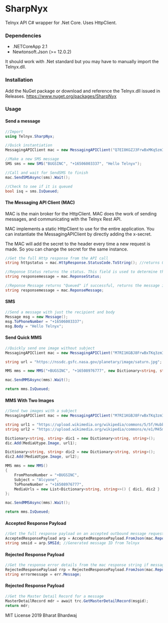 # SharpNyx
Telnyx API C# wrapper for .Net Core. Uses  HttpClient.

### Dependencies
* .NETCoreApp 2.1
* Newtonsoft.Json (>= 12.0.2)

It should work with .Net standard but you may have to manually import the Telnyx.dll.

### Installation
Add the NuGet package or download and reference the Telnyx.dll issued in Releases.
https://www.nuget.org/packages/SharpNyx

### Usage
#### Send a message
```csharp
//Import
using Telnyx.SharpNyx;

//Quick instantiation
MessagingAPIClient mac = new MessagingAPIClient("Q7EI8KGZJ3FrwBxMKq5zmID1");

//Make a new SMS message
SMS sms = new SMS("BUGSINC", "+16506003337", "Hello Telnyx");

//Call and wait for SendSMS to finish
mac.SendSMSAsync(sms).Wait();

//Check to see if it is queued
bool isq = sms.IsQueued;
```
#### The Messaging API Client (MAC)
MAC is the main broker for the HttpClient. MAC does the work of sending messages, and communicating with the Telnyx Rest API.

MAC implements a static HttpClient to use for the entire application. You can instantiate the MessagingAPIClient by directly adding the x-secret.

The MAC will add the secret to the header every time a new request is made. So you can change the secret for the same instance.

```csharp
//Get the full Http response from the API call
string httpstatus = mac.HttpResponse.StatusCode.ToString(); //returns OK for 200

//Reponse Status returns the status. This field is used to determine the Message.IsQueued value.
string responsemessage = mac.ReponseStatus;

//Reponse Message returns "Queued" if successful, returns the message if unsuccessful delivery
string responsemessage = mac.ReponseMessage;
```

#### SMS
```csharp
//Send a message with just the recipient and body
Message msg = new Message();
msg.ToPhoneNumber = "+16506003337";
msg.Body = "Hello Telnyx";
```

#### Send Quick MMS
```csharp
//Quickly send one image without subject
MessagingAPIClient mac = new MessagingAPIClient("M7RI1KGBJ8FrwBxTKq3zmIN1");

string url = "https://nssdc.gsfc.nasa.gov/planetary/image/saturn.jpg";

MMS mms = new MMS("+BUGSINC", "+16508976777", new Dictionary<string, string> { { MediaUtype.Image, url } });

mac.SendMMSAsync(mms).Wait();

return mms.IsQueued;
```

#### MMS With Two Images
```csharp
//Send two images with a subject
MessagingAPIClient mac = new MessagingAPIClient("M7RI1KGBJ8FrwBxTKq3zmIN1");

string url1 = "https://upload.wikimedia.org/wikipedia/commons/5/5f/HubbleDeepField.800px.jpg";
string url2 = "https://upload.wikimedia.org/wikipedia/commons/e/e1/M45map.jpg";

Dictionary<string, string> dic1 = new Dictionary<string, string>();
dic.Add(MediaUtype.Image, url1);

Dictionary<string, string> dic2 = new Dictionary<string, string>();
dic2.Add(MediaUtype.Image, url2);

MMS mms = new MMS()
{
    FromPhoneNumber = "+BUGSINC",
    Subject = "Alcyone",
    ToPhoneNumber = "+16508976777",
    MediaUrls = new List<Dictionary<string, string>>() { dic1, dic2 }
};

mac.SendMMSAsync(mms).Wait();

return mms.IsQueued;
```

#### Accepted Response Payload
```csharp
//Get the full response payload on an accepted outbound message request
AcceptedResponsePayload arp = AcceptedResponsePayload.FromJson(mac.ReponseString);
string smsid = arp.SMSId; //Generated message ID from Telnyx
```

#### Rejected Response Payload
```csharp
//Get the response error details from the mac response string if message is not queued
RejectedResponsePayload rrp = RejectedResponsePayload.FromJson(mac.ReponseString);
string errormessage = err.Message;
```

#### Rejected Response Payload
```csharp
//Get the Master Detail Record for a message
MasterDetailRecord mdr = await trc.GetMasterDetailRecord(msgid);
return mdr;
```


MIT License
2019 Bharat Bhardwaj